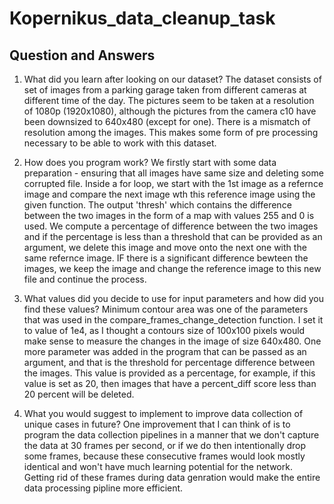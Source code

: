 # Kopernikus_data_cleanup_task

## Question and Answers

1. What did you learn after looking on our dataset?
The dataset consists of set of images from a parking garage taken from different cameras at different time of the day. The pictures seem to be taken at a resolution of 1080p (1920x1080), although the pictures from the camera c10 have been downsized to 640x480 (except for one). There is a mismatch of resolution among the images. This makes some form of pre processing necessary to be able to work with this dataset.

2. How does you program work?
We firstly start with some data preparation - ensuring that all images have same size and deleting some corrupted file. Inside a for loop, we start with the 1st image as a refernce image and compare the next image wth this reference image using the given function. The output 'thresh' which contains the difference between the two images in the form of a map with values 255 and 0 is used. We compute a percentage of difference between the two images and if the percentage is less than a threshold that can be provided as an argument, we delete this image and move onto the next one with the same refernce image. IF there is a significant difference bewteen the images, we keep the image and change the reference image to this new file and continue the process.

3. What values did you decide to use for input parameters and how did you find these values?
Minimum contour area was one of the parameters that was used in the compare_frames_change_detection function. I set it to value of 1e4, as I thought a contours size of 100x100 pixels would make sense to measure the changes in the image of size 640x480. One more parameter was added in the program that can be passed as an argument, and that is the threshold for percentage difference between the images. This value is provided as a percentage, for example, if this value is set as 20, then images that have a percent_diff score less than 20 percent will be deleted.

4. What you would suggest to implement to improve data collection of unique cases in future?
One improvement that I can think of is to program the data collection pipelines in a manner that we don't capture the data at 30 frames per second, or if we do then intentionally drop some frames, because these consecutive frames would look mostly identical and won't have much learning potential for the network. Getting rid of these frames during data genration would make the entire data processing pipline more efficient.
